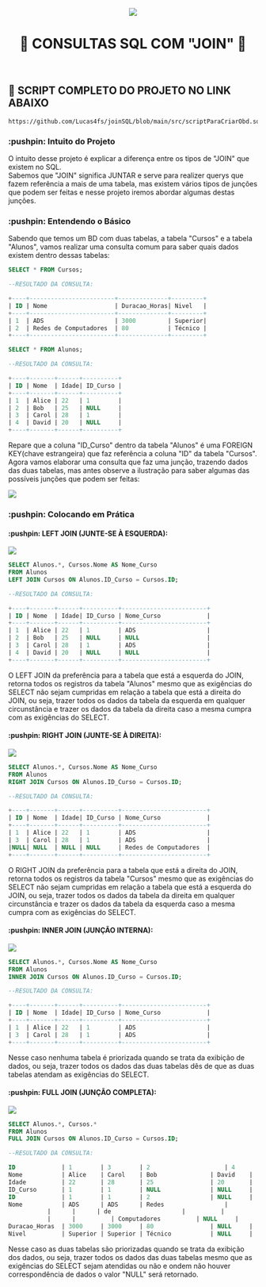 <p align="center">
    <img src="imagens\capaDoProjeto.jpg">
    <br>
    <h1 align="center">
    🔎 CONSULTAS SQL COM "JOIN" 🔎
    </h1>
</p>
<br>
<h2>
    📜  SCRIPT COMPLETO DO PROJETO NO LINK ABAIXO
</h2>

```
https://github.com/Lucas4fs/joinSQL/blob/main/src/scriptParaCriarObd.sql
``` 

<h3>
    :pushpin: Intuito do Projeto
</h3>

<p>
    O intuito desse projeto é explicar a diferença entre os tipos de "JOIN" que existem no SQL.<br>
    Sabemos que "JOIN" significa JUNTAR e serve para realizer querys que fazem referência a mais de uma tabela, mas existem vários tipos de junções que podem ser feitas e nesse projeto iremos abordar algumas destas junções.
</p>

<h3>
    :pushpin: Entendendo o Básico
</h3>

<p>
    Sabendo que temos um BD com duas tabelas, a tabela "Cursos" e a tabela "Alunos", vamos realizar uma consulta comum para saber quais dados existem dentro dessas tabelas:
</p>

```sql
SELECT * FROM Cursos;

--RESULTADO DA CONSULTA:

+----+------------------------+--------------+---------+
| ID | Nome                   | Duracao_Horas| Nivel   |
+----+------------------------+--------------+---------+
| 1  | ADS                    | 3000         | Superior|
| 2  | Redes de Computadores  | 80           | Técnico |
+----+------------------------+--------------+---------+
```

```sql
SELECT * FROM Alunos;

--RESULTADO DA CONSULTA:

+----+-------+------+----------+
| ID | Nome  | Idade| ID_Curso |
+----+-------+------+----------+
| 1  | Alice | 22   | 1        |
| 2  | Bob   | 25   | NULL     |
| 3  | Carol | 28   | 1        |
| 4  | David | 20   | NULL     |
+----+-------+------+----------+
```

<p>
    Repare que a coluna "ID_Curso" dentro da tabela "Alunos" é uma FOREIGN KEY(chave estrangeira) que faz referência a coluna "ID" da tabela "Cursos".<br>
    Agora vamos elaborar uma consulta que faz uma junção, trazendo dados das duas tabelas, mas antes observe a ilustração para saber algumas das possíveis junções que podem ser feitas:
</p>

<p>
    <img src = "imagens\tiposDeJOIN.png">
</p>

<h3>
    :pushpin: Colocando em Prática
</h3>

<h4>
    :pushpin: LEFT JOIN (JUNTE-SE À ESQUERDA):
</h4>

<p>
    <img src="imagens\leftJoin.png">
</p>

```sql
SELECT Alunos.*, Cursos.Nome AS Nome_Curso
FROM Alunos
LEFT JOIN Cursos ON Alunos.ID_Curso = Cursos.ID;

--RESULTADO DA CONSULTA:

+----+-------+------+----------+------------------------+
| ID | Nome  | Idade| ID_Curso | Nome_Curso             |
+----+-------+------+----------+------------------------+
| 1  | Alice | 22   | 1        | ADS                    |
| 2  | Bob   | 25   | NULL     | NULL                   |
| 3  | Carol | 28   | 1        | ADS                    |
| 4  | David | 20   | NULL     | NULL                   |
+----+-------+------+----------+------------------------+
```

<p>
O LEFT JOIN da preferência para a tabela que está a esquerda do JOIN, retorna todos os registros da tabela "Alunos" mesmo que as exigências do SELECT não sejam cumpridas em relação a tabela que está a direita do JOIN, ou seja, trazer todos os dados da tabela da esquerda em qualquer circunstância e trazer os dados da tabela da direita caso a mesma cumpra com as exigências do SELECT.
</p>

<h4>
    :pushpin: RIGHT JOIN (JUNTE-SE À DIREITA):
</h4>

<p>
    <img src="imagens\rightJoin.png">
</p>

```sql
SELECT Alunos.*, Cursos.Nome AS Nome_Curso
FROM Alunos
RIGHT JOIN Cursos ON Alunos.ID_Curso = Cursos.ID;

--RESULTADO DA CONSULTA:

+----+-------+------+----------+------------------------+
| ID | Nome  | Idade| ID_Curso | Nome_Curso             |
+----+-------+------+----------+------------------------+
| 1  | Alice | 22   | 1        | ADS                    |
| 3  | Carol | 28   | 1        | ADS                    |
|NULL| NULL  | NULL | NULL     | Redes de Computadores  |
+----+-------+------+----------+------------------------+
```

<p>
O RIGHT JOIN da preferência para a tabela que está a direita do JOIN, retorna todos os registros da tabela "Cursos" mesmo que as exigências do SELECT não sejam cumpridas em relação a tabela que está a esquerda do JOIN, ou seja, trazer todos os dados da tabela da direita em qualquer circunstância e trazer os dados da tabela da esquerda caso a mesma cumpra com as exigências do SELECT.
</p>

<h4>
    :pushpin: INNER JOIN (JUNÇÃO INTERNA):
</h4>

<p>
    <img src="imagens\innerJoin.png">
</p>

```sql
SELECT Alunos.*, Cursos.Nome AS Nome_Curso
FROM Alunos
INNER JOIN Cursos ON Alunos.ID_Curso = Cursos.ID;

--RESULTADO DA CONSULTA:

+----+-------+------+----------+------------------------+
| ID | Nome  | Idade| ID_Curso | Nome_Curso             |
+----+-------+------+----------+------------------------+
| 1  | Alice | 22   | 1        | ADS                    |
| 3  | Carol | 28   | 1        | ADS                    |
+----+-------+------+----------+------------------------+
```
<p>
Nesse caso nenhuma tabela é priorizada quando se trata da exibição de dados, ou seja, trazer todos os dados das duas tabelas dês de que as duas tabelas atendam as exigências do SELECT.
</p>

<h4>
    :pushpin: FULL JOIN (JUNÇÃO COMPLETA):
</h4>

<p>
    <img src="imagens\fullJoin.png">
</p>

```sql
SELECT Alunos.*, Cursos.*
FROM Alunos
FULL JOIN Cursos ON Alunos.ID_Curso = Cursos.ID;

--RESULTADO DA CONSULTA:

ID             | 1        | 3        | 2                     | 4        |
Nome           | Alice    | Carol    | Bob      	     | David    |
Idade          | 22       | 28       | 25       	     | 20       |
ID_Curso       | 1        | 1        | NULL     	     | NULL     |
ID             | 1        | 1        | 2        	     | NULL     |
Nome           | ADS      | ADS      | Redes                 |          |
	       |	  |	     | de                    |          |
	       |	  |          | Computadores 	     | NULL     |
Duracao_Horas  | 3000     | 3000     | 80       	     | NULL     |
Nivel          | Superior | Superior | Técnico  	     | NULL     |
```


<p>
Nesse caso as duas tabelas são priorizadas quando se trata da exibição dos dados, ou seja, trazer todos os dados das duas tabelas mesmo que as exigências do SELECT sejam atendidas ou não e ondem não houver correspondência de dados o valor "NULL" será retornado.
</p>
